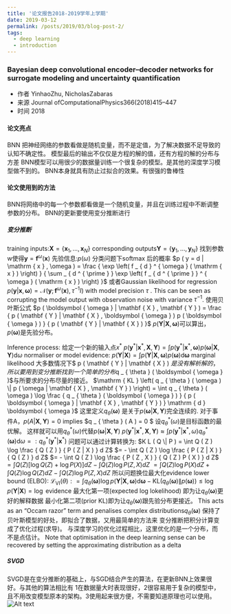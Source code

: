 ```yaml
---
title: '论文报告2018-2019学年上学期'
date: 2019-03-12
permalink: /posts/2019/03/blog-post-2/
tags:
  - deep learning
  - introduction
---
```


### Bayesian deep convolutional encoder–decoder networks for surrogate modeling and uncertainty quantification
- 作者 YinhaoZhu, NicholasZabaras
- 来源 Journal ofComputationalPhysics366(2018)415–447
- 时间 2018
#### 论文亮点
BNN 把神经网络的参数看做是随机变量，而不是定值，为了解决数据不足导致的认知不确定性。
模型最后的输出不仅仅是方程的解的值，还有方程的解的分布与方差
BNN模型可以用很少的数据量训练一个很复杂的模型。是其他的深度学习模型做不到的。
BNN本身就具有防止过拟合的效果。有很强的鲁棒性
#### 论文使用到的方法
BNN将网络中的每一个参数都看做是一个随机变量，并且在训练过程中不断调整参数的分布。
BNN的更新要使用变分推断进行
##### 变分推断
training inputs:$\mathbf { X } = \left\{ \mathbf { x } _ { 1 } , \ldots , \mathbf { x } _ { N } \right\}$
corresponding outputs$\mathbf { Y } = \left\{ \mathbf { y } _ { 1 } , \ldots , \mathbf { y } _ { N } \right\}$
找到参数w使得$\mathbf { y } = \mathbf { f } ^ { \omega } ( \mathbf { x } )$
先验信息:$p(\omega)$
分类问题下softmax 后的概率
$p ( y = d | \mathrm { x } , \omega ) = \frac { \exp \left( f _ { d } ^ { \omega } ( \mathrm { x } ) \right) } { \sum _ { d ^ { \prime } } \exp \left( f _ { d ^ { \prime } } ^ { \omega } ( \mathrm { x } ) \right) }$
或者Gaussian likelihood for regression
$p ( \mathbf { y } | \mathbf { x } , \boldsymbol { \omega } ) = \mathcal { N } \left( \mathbf { y } ; \mathbf { f } ^ { \omega } ( \mathbf { x } ) , \tau ^ { - 1 } I \right)$
with model precision $τ$ . This can be seen as corrupting the model output with observation noise with variance $τ^{−1}$.
使用贝叶斯公式
$p ( \boldsymbol { \omega } | \mathbf { X } , \mathbf { Y } ) = \frac { p ( \mathbf { Y } | \mathbf { X } , \boldsymbol { \omega } ) p ( \boldsymbol { \omega } ) } { p ( \mathbf { Y } | \mathbf { X } ) }$
$p ( \mathbf { Y } | \mathbf { X } , \boldsymbol { \omega })$可以算出， $p ( \boldsymbol { \omega } )$是先验分布。

Inference process:
给定一个新的输入点$x^*$
$p \left( \mathbf { y } ^ { * } | \mathbf { x } ^ { * } , \mathbf { X } , \mathbf { Y } \right) = \int p \left( \mathbf { y } ^ { * } | \mathbf { x } ^ { * } , \boldsymbol { \omega } \right) p ( \boldsymbol { \omega } | \mathbf { X } , \mathbf { Y } ) \mathrm { d } \omega$
normaliser or model evidence:
$p ( \mathbf { Y } | \mathbf { X } ) = \int p ( \mathbf { Y } | \mathbf { X } , \boldsymbol { \omega } ) p ( \boldsymbol { \omega } ) \mathrm { d } \boldsymbol { \omega }$
marginal likelihood
大多数情况下$ p ( \mathbf { Y } | \mathbf { X } ) $是没有解析解的，所以要用到变分推断
找到一个简单的分布$q _ { \theta } ( \boldsymbol { \omega } )$与所要求的分布尽量的接近。
$\mathrm { KL } \left( q _ { \theta } ( \omega ) \| p ( \omega | \mathbf { X } , \mathbf { Y } ) \right) = \int q _ { \theta } ( \omega ) \log \frac { q _ { \theta } ( \boldsymbol { \omega } ) } { p ( \boldsymbol { \omega } | \mathbf { X } , \mathbf { Y } ) } \mathrm { d } \boldsymbol { \omega }$
这里定义$q _ { \theta } ( \boldsymbol { \omega } )$ 是关于$p ( \boldsymbol { \omega } | \mathbf { X } , \mathbf { Y } )$完全连续的.
对于事件A，$p ( A | \mathbf { X } , \mathbf { Y } ) = 0$ implies $q _ { \theta } ( A ) = 0 $
设$q _ { \theta } ^ { * } ( \omega )$是目标函数的最优解。
这样就可以用$q _ { \theta } ^ { * } ( \omega )$代替$p ( \boldsymbol { \omega } | \mathbf { X } , \mathbf { Y } )$
$p \left( \mathbf { y } ^ { * } | \mathbf { x } ^ { * } , \mathbf { X } , \mathbf { Y } \right) \approx \int p \left( \mathbf { y } ^ { * } | \mathbf { x } ^ { * } , \omega \right) q _ { \theta } ^ { * } ( \boldsymbol { \omega } ) \mathrm { d } \omega = : q _ { \theta } ^ { * } \left( \mathbf { y } ^ { * } | \mathbf { x } ^ { * } \right)$
问题可以通过计算转换为:
$K L ( Q \| P ) = \int Q ( Z ) \log \frac { Q ( Z ) } { P ( Z | X ) } d Z$
$= - \int Q ( Z ) \log \frac { P ( Z | X ) } { Q ( Z ) } d Z$
$= - \int Q ( Z ) \log \frac { P ( Z , X ) } { Q ( Z ) P ( X ) } d Z$
$= \int Q ( Z ) [ \log Q ( Z ) + \log P ( X ) ] d Z - \int Q ( Z ) \log P ( Z , X ) d Z$
$=\int Q(Z) \log P ( X )dZ + \int Q ( Z ) \log Q ( Z ) d Z - \int Q ( Z ) \log P ( Z , X ) d Z$
所以问题换位最大化evidence lower bound (ELBO):
$\mathcal { L } _ { \mathrm { VI } } ( \theta ) : = \int q _ { \theta } ( \boldsymbol { \omega } ) \log p ( \mathbf { Y } | \mathbf { X } , \boldsymbol { \omega } ) \mathrm { d } \boldsymbol { \omega } - \mathrm { KL } \left( q _ { \theta } ( \boldsymbol { \omega } ) \| p ( \boldsymbol { \omega } ) \right) \leq \log p ( \mathbf { Y } | \mathbf { X } ) = \log$ evidence
最大化第一项(expected log lokelihood) 即为让$q _ { \theta } ( \boldsymbol { \omega } )$更好的解释数据
最小化第二项(prior KL)即为让$q _ { \theta } ( \boldsymbol { \omega } )$跟先验分布更接近。
This acts as an “Occam razor” term and penalises complex distributions$q _ { \theta } ( \boldsymbol { \omega } )$
保持了贝叶斯模型的好处，即拟合了数据，又用最简单的方法来
变分推断把积分计算变成了优化过程(求导)。
与深度学习的优化过程相比，这里优化的是一个分布，而不是点估计。
Note that optimisation in the deep learning sense can be recovered by setting the approximating distribution as a delta
##### SVGD
SVGD是在变分推断的基础上，与SGD结合产生的算法，在更新BNN上效果很好。与其他的算法相比有
1在数据量大时表现很好，2很容易用于复杂的模型中，且不用改变模型原本的架构。3使用起来很方便，不需要知道原理也可以使用。
![Alt text](./1547699242244.png)
